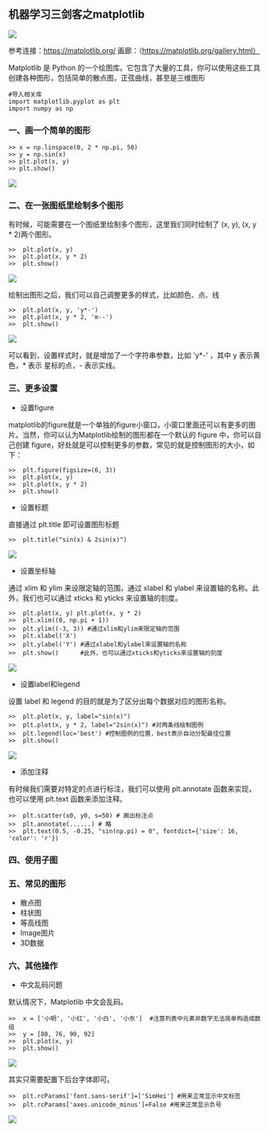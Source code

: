 ## 机器学习三剑客之matplotlib ##

![](https://i.imgur.com/PFe6cHr.png)

   参考连接：https://matplotlib.org/   画廊：（https://matplotlib.org/gallery.html）
            

Matplotlib 是 Python 的一个绘图库。它包含了大量的工具，你可以使用这些工具创建各种图形，包括简单的散点图，正弦曲线，甚至是三维图形
    
    #导入相关库
    import matplotlib.pyplot as plt
    import numpy as np


### 一、画一个简单的图形 ###
	>> x = np.linspace(0, 2 * np.pi, 50)
	>> y = np.sin(x)
	>> plt.plot(x, y)
	>> plt.show()
	
![](https://i.imgur.com/AkBLK2X.png)


### 二、在一张图纸里绘制多个图形 ###
有时候，可能需要在一个图纸里绘制多个图形，这里我们同时绘制了 (x, y), (x, y * 2)两个图形。
	
    >>	plt.plot(x, y)
	>>	plt.plot(x, y * 2)
	>>	plt.show()

![](https://i.imgur.com/8YI0J7G.jpg)

绘制出图形之后，我们可以自己调整更多的样式，比如颜色、点、线

	>>	plt.plot(x, y, 'y*-')
	>>	plt.plot(x, y * 2, 'm--')
	>>	plt.show()

![](https://i.imgur.com/7NRHhtM.png)	

可以看到，设置样式时，就是增加了一个字符串参数，比如 'y*-' ，其中 y 表示黄色，* 表示 星标的点，- 表示实线。


### 三、更多设置 ###
- 设置figure
 
matplotlib的figure就是一个单独的figure小窗口，小窗口里面还可以有更多的图片。当然，你可以认为Matplotlib绘制的图形都在一个默认的 figure 中，你可以自己创建 figure，好处就是可以控制更多的参数，常见的就是控制图形的大小，如下：
    
    
    >>  plt.figure(figsize=(6, 3))
	>>  plt.plot(x, y)
	>>  plt.plot(x, y * 2)
	>>  plt.show()
	     
   
- 设置标题

直接通过 plt.title 即可设置图形标题
    
    >>  plt.title("sin(x) & 2sin(x)")

![](https://i.imgur.com/yQDqDyQ.jpg)


- 设置坐标轴

通过 xlim 和 ylim 来设限定轴的范围，通过 xlabel 和 ylabel 来设置轴的名称。此外，我们也可以通过 xticks 和 yticks 来设置轴的刻度。	

    >>  plt.plot(x, y) plt.plot(x, y * 2) 
	>>  plt.xlim((0, np.pi + 1)) 
	>>  plt.ylim((-3, 3)) #通过xlim和ylim来限定轴的范围 
	>>  plt.xlabel('X')  
	>>  plt.ylabel('Y') #通过xlabel和ylabel来设置轴的名称
	>>  plt.show()      #此外，也可以通过xticks和yticks来设置轴的刻度

![](https://i.imgur.com/11cKMol.jpg)    


- 设置label和legend

设置 label 和 legend 的目的就是为了区分出每个数据对应的图形名称。
    
    >>  plt.plot(x, y, label="sin(x)")
	>>  plt.plot(x, y * 2, label="2sin(x)") #对两条线绘制图例
	>>  plt.legend(loc='best') #控制图例的位置，best表示自动分配最佳位置
	>>  plt.show()

 ![](https://i.imgur.com/lItaXlC.jpg)   


- 添加注释
    
有时候我们需要对特定的点进行标注，我们可以使用 plt.annotate 函数来实现，也可以使用 plt.text 函数来添加注释。     
   
    >>  plt.scatter(x0, y0, s=50) # 画出标注点 
    >>  plt.annotate(......) # 略 
    >>  plt.text(0.5, -0.25, "sin(np.pi) = 0", fontdict={'size': 16, 'color': 'r'})


### 四、使用子图 ###


### 五、常见的图形 ###
- 散点图
- 柱状图
- 等高线图
- Image图片
- 3D数据


### 六、其他操作 ###

- 中文乱码问题

默认情况下，Matplotlib 中文会乱码。

	>>	x = ['小明', '小红', '小白', '小东']  #注意列表中元素非数字无法简单构造成数组
	>>	y = [80, 76, 90, 92]
	>>	plt.plot(x, y)
	>>	plt.show()

![](https://i.imgur.com/yw72tqv.png)

其实只需要配置下后台字体即可。
		
	>>	plt.rcParams['font.sans-serif']=['SimHei'] #用来正常显示中文标签
	>>	plt.rcParams['axes.unicode_minus']=False #用来正常显示负号

![](https://i.imgur.com/OwShong.png)
